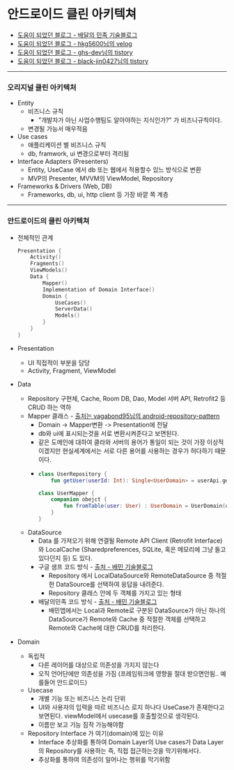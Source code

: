 # 안드로이드 클린 아키텍쳐 
* [도움이 되었던 블로그 - 배달의 민족 기술블로그](https://woowabros.github.io/experience/2019/01/17/baeminapp-clean-architecture.html)
* [도움이 되었던 블로그 - hkg5600님의 velog](https://velog.io/@hkg5600/간단한-도서-검색-서비스-앱-만들기-4편-끝)
* [도움이 되었던 블로그 - ghs-dev님의 tistory](https://ghs-dev.tistory.com/3)
* [도움이 되었던 블로그 - black-jin0427님의 tistory](https://black-jin0427.tistory.com/225)
---
### 오리지널 클린 아키텍처
* Entity
  * 비즈니스 규칙
    * "개발자가 아닌 사업수행팀도 알아야하는 지식인가?" 가 비즈니규칙이다.
  * 변경될 가능서 매우적음
* Use cases
  * 애플리케이션 별 비즈니스 규칙
  * db, framwork, ui 변경으로부터 격리됨
* Interface Adapters (Presenters)
  * Entity, UseCase 에서 db 또는 웹에서 적용할수 있느 방식으로 변환
  * MVP의 Presenter, MVVM의 ViewModel, Repository
* Frameworks & Drivers (Web, DB)
  * Frameworks, db, ui, http client 등 가장 바깥 쪽 계층 
---
### 안드로이드의 클린 아키텍쳐
* 전체적인 관계
  ```kotlin
  Presentation {
      Activity()
      Fragments()
      ViewModels()
      Data {
          Mapper()
          Implementation of Domain Interface()
          Domain {
              UseCases()
              ServerData()
              Models()
          }
      }
  }    
* Presentation 
  * UI 직접적이 부분을 담당
  * Activity, Fragment, ViewModel
* Data
  * Repository 구현체, Cache, Room DB, Dao, Model 서버 API, Retrofit2 등 CRUD 하는 역하
  * Mapper 클래스 - [출처는 vagabond95님의 android-repository-pattern](https://vagabond95.me/posts/android-repository-pattern/)
    * Domain -> Mapper변환 -> Presentation에 전달
    * db와 ui에 표시되는것을 서로 변환시켜준다고 보면된다.
    * 같은 도메인에 대하여 클라와 서버의 용어가 통일이 되는 것이 가장 이상적이겠지만 현실세계에서는 서로 다른 용어를 사용하는 경우가 허다하기 때문이다.
    * ```kotlin
      class UserRepository {
          fun getUser(userId: Int): Single<UserDomain> = userApi.getUser(userId).map(UserMapper::fromTable)
  
      class UserMapper {
          companion obejct {
              fun fromTable(user: User) : UserDomain = UserDomain(user.id, user.name, user.grade)
          }
      }
   * DataSource
      * Data 를 가져오기 위해 연결될 Remote API Client (Retrofit Interface) 와 LocalCache (Sharedpreferences, SQLite, 혹은 메모리에 그냥 들고 있다던지 등) 도 있다.
      * 구글 샘프 코드 방식 - [출처 - 배민 기술블로그](https://woowabros.github.io/experience/2019/01/17/baeminapp-clean-architecture.html)
        * Repository 에서 LocalDataSource와 RemoteDataSource 중 적절한 DataSource를 선택하여 응답을 내려준다.
        * Repository 클래스 안에 두 객체를 가지고 있는 형태
      * 배달의민족 코드 방식 - [출처 - 배민 기술블로그](https://woowabros.github.io/experience/2019/01/17/baeminapp-clean-architecture.html)
        * 배민앱에서는 Local과 Remote로 구분된 DataSource가 아닌 하나의 DataSource가 Remote와 Cache 중 적절한 객체를 선택하고 Remote와 Cache에 대한 CRUD를 처리한다.
      
* Domain
  * 독립적
    * 다른 레이어를 대상으로 의존성을 가지지 않는다
    * 오직 언어단에만 의존성을 가짐 (프레임워크에 영향을 절대 받으면안됨.. 예를들어 안드로이드)
  * Usecase
    * 개별 기능 또는 비즈니스 논리 단위
    * UI와 사용자의 입력을 따르 비즈니스 로지 하나다 UseCase가 존재한다고 보면된다. viewModel에서 usecase를 호출할것으로 생각된다.
    * 이름만 보고 기능 짐작 가능해야함
  * Repository Interface 가 여기(domain)에 있는 이유
    * Interface 추상화를 통하여 Domain Layer의 Use cases가 Data Layer의 Repository를 사용하는 즉, 직접 접근하는것을 막기위해서다.
    * 추상화를 통하여 의존성이 일어나는 행위를 막기위함
